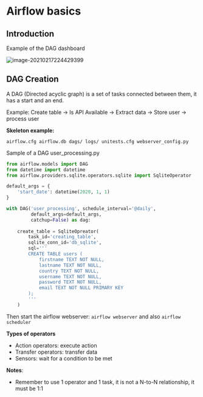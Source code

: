 # Airflow basics



## Introduction

Example of 	the DAG dashboard

![image-20210217224429399](image-20210217224429399.png)

## DAG Creation

A DAG (Directed acyclic graph) is a set of tasks connected between them, it has a start and an end.

Example: Create table -> Is API Available -> Extract data -> Store user -> process user

**Skeleton example:**

```
airflow.cfg airflow.db dags/ logs/ unitests.cfg webserver_config.py
```

Sample of a DAG user_processing.py

```python
from airflow.models import DAG
from datetime import datetime
from airflow.providers.sqlite.operators.sqlite import SqliteOperator

default_args = {
    'start_date': datetime(2020, 1, 1)
}

with DAG('user_processing', schedule_interval='@daily',
         default_args=default_args,
         catchup=False) as dag:
    
    create_table = SqliteOpreator(
        task_id='creating_table',
        sqlite_conn_id='db_sqlite',
        sql='''
        CREATE TABLE users (
            firstname TEXT NOT NULL,
            lastname TEXT NOT NULL,
            country TEXT NOT NULL,
            username TEXT NOT NULL,
            password TEXT NOT NULL,
            email TEXT NOT NULL PRIMARY KEY
        );
        '''
    )
```

Then start the airflow webserver: `airflow webserver` and also `airflow scheduler`

**Types of operators**

- Action operators: execute action
- Transfer operators: transfer data
- Sensors: wait for a condition to be met

**Notes**:

- Remember to use 1 operator and 1 task, it is not a N-to-N relationship, it must be 1:1



